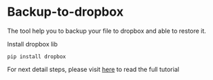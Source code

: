 Backup-to-dropbox
=================

The tool help you to backup your file to dropbox and able to restore it.

Install dropbox lib

    pip install dropbox

For next detail steps, please visit [here](http://dethoima.com/tu-dong-sao-luu-du-lieu-len-dropbox/) to read the full tutorial
